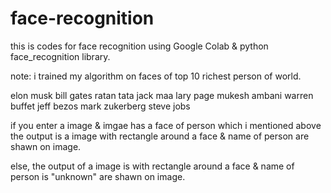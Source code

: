 # face-recognition
this is codes for face recognition
using Google Colab & python face_recognition library.

note:
i trained my algorithm on faces of top 10 richest person of world.

elon musk
bill gates
ratan tata
jack maa
lary page
mukesh ambani
warren buffet
jeff bezos
mark zukerberg
steve jobs

if you enter a image & imgae has a face of person which i mentioned above
the output is a image with rectangle around a face & name of person are shawn on image.

else,
the output of a image is with rectangle around a face & name of person is "unknown" are shawn on image.



